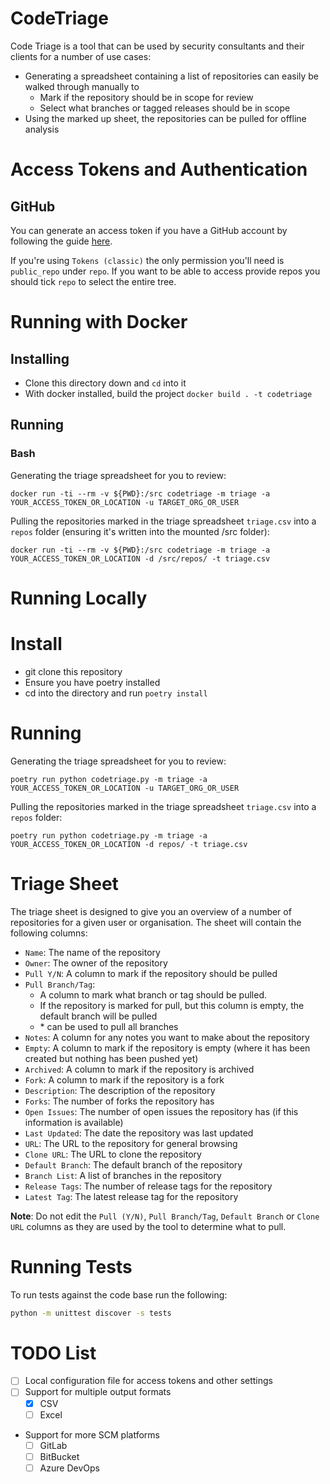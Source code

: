 # CodeTriage

Code Triage is a tool that can be used by security consultants and their clients for a number of use cases:

- Generating a spreadsheet containing a list of repositories can easily be walked through manually to
    - Mark if the repository should be in scope for review
    - Select what branches or tagged releases should be in scope
- Using the marked up sheet, the repositories can be pulled for offline analysis

# Access Tokens and Authentication

## GitHub

You can generate an access token if you have a GitHub account by following the guide [here](https://docs.github.com/en/authentication/keeping-your-account-and-data-secure/managing-your-personal-access-tokens).

If you're using `Tokens (classic)` the only permission you'll need is `public_repo` under `repo`. If you want to be able to access provide repos you should tick `repo` to select the entire tree.

# Running with Docker

## Installing

- Clone this directory down and `cd` into it
- With docker installed, build the project `docker build . -t codetriage`

## Running

### Bash

Generating the triage spreadsheet for you to review:

`docker run -ti --rm -v ${PWD}:/src codetriage -m triage -a YOUR_ACCESS_TOKEN_OR_LOCATION -u TARGET_ORG_OR_USER`

Pulling the repositories marked in the triage spreadsheet `triage.csv` into a `repos` folder (ensuring it's written into the mounted /src folder):

`docker run -ti --rm -v ${PWD}:/src codetriage -m triage -a YOUR_ACCESS_TOKEN_OR_LOCATION -d /src/repos/ -t triage.csv`

# Running Locally

# Install

- git clone this repository
- Ensure you have poetry installed
- cd into the directory and run `poetry install`

# Running

Generating the triage spreadsheet for you to review:

`poetry run python codetriage.py -m triage -a YOUR_ACCESS_TOKEN_OR_LOCATION -u TARGET_ORG_OR_USER`

Pulling the repositories marked in the triage spreadsheet `triage.csv` into a `repos` folder:

`poetry run python codetriage.py -m triage -a YOUR_ACCESS_TOKEN_OR_LOCATION -d repos/ -t triage.csv`

# Triage Sheet

The triage sheet is designed to give you an overview of a number of repositories for a given user or organisation. The sheet will contain the following columns:

- `Name`: The name of the repository
- `Owner`: The owner of the repository
- `Pull Y/N`: A column to mark if the repository should be pulled
- `Pull Branch/Tag`:
  - A column to mark what branch or tag should be pulled. 
  - If the repository is marked for pull, but this column is empty, the default branch will be pulled
  - \* can be used to pull all branches
- `Notes`: A column for any notes you want to make about the repository
- `Empty`: A column to mark if the repository is empty (where it has been created but nothing has been pushed yet)
- `Archived`: A column to mark if the repository is archived
- `Fork`: A column to mark if the repository is a fork
- `Description`: The description of the repository
- `Forks`: The number of forks the repository has
- `Open Issues`: The number of open issues the repository has (if this information is available)
- `Last Updated`: The date the repository was last updated
- `URL`: The URL to the repository for general browsing
- `Clone URL`: The URL to clone the repository
- `Default Branch`: The default branch of the repository
- `Branch List`: A list of branches in the repository
- `Release Tags`: The number of release tags for the repository
- `Latest Tag`: The latest release tag for the repository

**Note**: Do not edit the `Pull (Y/N)`, `Pull Branch/Tag`, `Default Branch` or `Clone URL` columns as they are used by the tool to determine what to pull.

# Running Tests

To run tests against the code base run the following:

```bash
python -m unittest discover -s tests
```

# TODO List

- [ ] Local configuration file for access tokens and other settings
- [ ] Support for multiple output formats
    - [x] CSV
    - [ ] Excel
- Support for more SCM platforms
    - [ ] GitLab
    - [ ] BitBucket
    - [ ] Azure DevOps